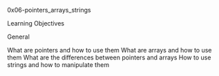 0x06-pointers_arrays_strings

Learning Objectives

General

What are pointers and how to use them
What are arrays and how to use them
What are the differences between pointers and arrays
How to use strings and how to manipulate them
